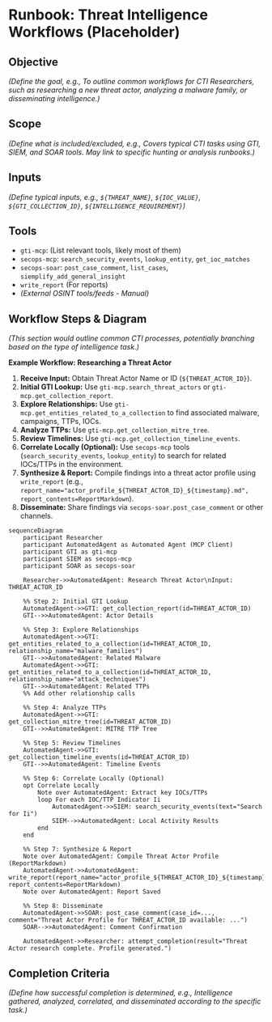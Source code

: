 # Runbook: Threat Intelligence Workflows (Placeholder)

## Objective

*(Define the goal, e.g., To outline common workflows for CTI Researchers, such as researching a new threat actor, analyzing a malware family, or disseminating intelligence.)*

## Scope

*(Define what is included/excluded, e.g., Covers typical CTI tasks using GTI, SIEM, and SOAR tools. May link to specific hunting or analysis runbooks.)*

## Inputs

*(Define typical inputs, e.g., `${THREAT_NAME}`, `${IOC_VALUE}`, `${GTI_COLLECTION_ID}`, `${INTELLIGENCE_REQUIREMENT}`)*

## Tools

*   `gti-mcp`: (List relevant tools, likely most of them)
*   `secops-mcp`: `search_security_events`, `lookup_entity`, `get_ioc_matches`
*   `secops-soar`: `post_case_comment`, `list_cases`, `siemplify_add_general_insight`
*   `write_report` (For reports)
*   *(External OSINT tools/feeds - Manual)*

## Workflow Steps & Diagram

*(This section would outline common CTI processes, potentially branching based on the type of intelligence task.)*

**Example Workflow: Researching a Threat Actor**

1.  **Receive Input:** Obtain Threat Actor Name or ID (`${THREAT_ACTOR_ID}`).
2.  **Initial GTI Lookup:** Use `gti-mcp.search_threat_actors` or `gti-mcp.get_collection_report`.
3.  **Explore Relationships:** Use `gti-mcp.get_entities_related_to_a_collection` to find associated malware, campaigns, TTPs, IOCs.
4.  **Analyze TTPs:** Use `gti-mcp.get_collection_mitre_tree`.
5.  **Review Timelines:** Use `gti-mcp.get_collection_timeline_events`.
6.  **Correlate Locally (Optional):** Use `secops-mcp` tools (`search_security_events`, `lookup_entity`) to search for related IOCs/TTPs in the environment.
7.  **Synthesize & Report:** Compile findings into a threat actor profile using `write_report` (e.g., `report_name="actor_profile_${THREAT_ACTOR_ID}_${timestamp}.md", report_contents=ReportMarkdown`).
8.  **Disseminate:** Share findings via `secops-soar.post_case_comment` or other channels.

```{mermaid}
sequenceDiagram
    participant Researcher
    participant AutomatedAgent as Automated Agent (MCP Client)
    participant GTI as gti-mcp
    participant SIEM as secops-mcp
    participant SOAR as secops-soar

    Researcher->>AutomatedAgent: Research Threat Actor\nInput: THREAT_ACTOR_ID

    %% Step 2: Initial GTI Lookup
    AutomatedAgent->>GTI: get_collection_report(id=THREAT_ACTOR_ID)
    GTI-->>AutomatedAgent: Actor Details

    %% Step 3: Explore Relationships
    AutomatedAgent->>GTI: get_entities_related_to_a_collection(id=THREAT_ACTOR_ID, relationship_name="malware_families")
    GTI-->>AutomatedAgent: Related Malware
    AutomatedAgent->>GTI: get_entities_related_to_a_collection(id=THREAT_ACTOR_ID, relationship_name="attack_techniques")
    GTI-->>AutomatedAgent: Related TTPs
    %% Add other relationship calls

    %% Step 4: Analyze TTPs
    AutomatedAgent->>GTI: get_collection_mitre_tree(id=THREAT_ACTOR_ID)
    GTI-->>AutomatedAgent: MITRE TTP Tree

    %% Step 5: Review Timelines
    AutomatedAgent->>GTI: get_collection_timeline_events(id=THREAT_ACTOR_ID)
    GTI-->>AutomatedAgent: Timeline Events

    %% Step 6: Correlate Locally (Optional)
    opt Correlate Locally
        Note over AutomatedAgent: Extract key IOCs/TTPs
        loop For each IOC/TTP Indicator Ii
            AutomatedAgent->>SIEM: search_security_events(text="Search for Ii")
            SIEM-->>AutomatedAgent: Local Activity Results
        end
    end

    %% Step 7: Synthesize & Report
    Note over AutomatedAgent: Compile Threat Actor Profile (ReportMarkdown)
    AutomatedAgent->>AutomatedAgent: write_report(report_name="actor_profile_${THREAT_ACTOR_ID}_${timestamp}.md", report_contents=ReportMarkdown)
    Note over AutomatedAgent: Report Saved

    %% Step 8: Disseminate
    AutomatedAgent->>SOAR: post_case_comment(case_id=..., comment="Threat Actor Profile for THREAT_ACTOR_ID available: ...")
    SOAR-->>AutomatedAgent: Comment Confirmation

    AutomatedAgent->>Researcher: attempt_completion(result="Threat Actor research complete. Profile generated.")

```

## Completion Criteria

*(Define how successful completion is determined, e.g., Intelligence gathered, analyzed, correlated, and disseminated according to the specific task.)*
